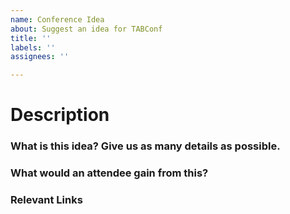 ```yaml
---
name: Conference Idea
about: Suggest an idea for TABConf
title: ''
labels: ''
assignees: ''

---
```

# Description
### What is this idea? Give us as many details as possible. 
### What would an attendee gain from this?
### Relevant Links
